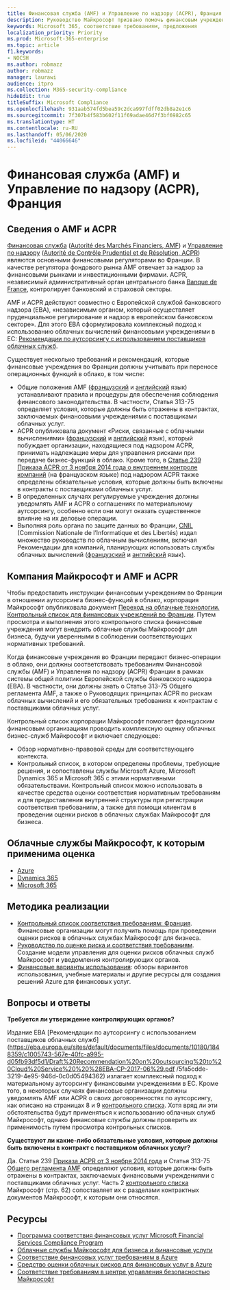 ```yaml
---
title: Финансовая служба (AMF) и Управление по надзору (ACPR), Франция
description: Руководство Майкрософт призвано помочь финансовым учреждениям во Франции перейти на облачные решения.
keywords: Microsoft 365, соответствие требованиям, предложения
localization_priority: Priority
ms.prod: Microsoft-365-enterprise
ms.topic: article
f1.keywords:
- NOCSH
ms.author: robmazz
author: robmazz
manager: laurawi
audience: itpro
ms.collection: M365-security-compliance
hideEdit: true
titleSuffix: Microsoft Compliance
ms.openlocfilehash: 931aab574fd5bea59c2dca997fdff02db8a2e1c6
ms.sourcegitcommit: 7f307b4f583b602f11f69adae46d7f3bf6982c65
ms.translationtype: HT
ms.contentlocale: ru-RU
ms.lasthandoff: 05/06/2020
ms.locfileid: "44066646"
---
```

# <a name="financial-authority-amf-and-prudential-authority-acpr-france"></a>Финансовая служба (AMF) и Управление по надзору (ACPR), Франция

## <a name="about-the-amf-and-acpr"></a>Сведения о AMF и ACPR

[Финансовая служба](https://www.amf-france.org/en) ([Autorité des Marchés Financiers, AMF](https://www.amf-france.org/)) и [Управление по надзору](https://acpr.banque-france.fr/en/page-sommaire/about-acpr) ([Autorité de Contrôle Prudentiel et de Résolution, ACPR](https://acpr.banque-france.fr/)) являются основными финансовыми регуляторами во Франции. В качестве регулятора фондового рынка AMF отвечает за надзор за финансовыми рынками и инвестиционными фирмами. ACPR, независимый административный орган центрального банка [Banque de France](https://www.banque-france.fr/), контролирует банковский и страховой секторы.  
  
AMF и ACPR действуют совместно с Европейской службой банковского надзора (EBA), «независимым органом, который осуществляет пруденциальное регулирование и надзор в европейском банковском секторе». Для этого EBA сформулировала комплексный подход к использованию облачных вычислений финансовыми учреждениями в ЕС: [Рекомендации по аутсорсингу с использованием поставщиков облачных служб](https://eba.europa.eu/sites/default/documents/files/documents/10180/1848359/c1005743-567e-40fc-a995-d05fb93df5d1/Draft%20Recommendation%20on%20outsourcing%20to%20Cloud%20Service%20%20%28EBA-CP-2017-06%29.pdf ).  
  
Существует несколько требований и рекомендаций, которые финансовые учреждения во Франции должны учитывать при переносе операционных функций в облако, в том числе:

- Общие положения AMF ([французский](https://amf-france.org/eli/fr/aai/amf/rg/livre/1/fr.html) и [английский](https://amf-france.org/eli/fr/aai/amf/rg/20180103/notes/en.pdf) язык) устанавливают правила и процедуры для обеспечения соблюдения финансового законодательства. В частности, Статья 313-75 определяет условия, которые должны быть отражены в контрактах, заключаемых финансовыми учреждениями с поставщиками облачных услуг.
- ACPR опубликовала документ «Риски, связанные с облачными вычислениями» ([французский](https://acpr.banque-france.fr/sites/default/files/medias/documents/201307-risques-associes-au-cloud-computing.pdf) и [английский](https://acpr.banque-france.fr/sites/default/files/medias/documents/201307-the-risks-associated-with-cloud-computing.pdf) язык), который побуждает организации, находящиеся под надзором ACPR, принимать надлежащие меры для управления рисками при передаче бизнес-функций в облако. Кроме того, в [Статье 239 Приказа ACPR от 3 ноября 2014 года о внутреннем контроле компаний](https://www.legifrance.gouv.fr/affichTexte.do?cidTexte=JORFTEXT000029700770&categorieLien=id) (на французском языке) под надзором ACPR также определены обязательные условия, которые должны быть включены в контракты с поставщиками облачных услуг.
- В определенных случаях регулируемые учреждения должны уведомлять AMF и ACPR о соглашениях по материальному аутсорсингу, особенно если они могут оказать существенное влияние на их деловые операции.
- Выполняя роль органа по защите данных во Франции, [CNIL](https://www.cnil.fr/en/home) (Commission Nationale de l’Informatique et des Libertés) издал множество руководств по облачным вычислениям, включая Рекомендации для компаний, планирующих использовать службы облачных вычислений ([французский](https://www.cnil.fr/sites/default/files/typo/document/Recommandations_pour_les_entreprises_qui_envisagent_de_souscrire_a_des_services_de_Cloud.pdf) и [английский](https://www.cnil.fr/sites/default/files/typo/document/Recommendations_for_companies_planning_to_use_Cloud_computing_services.pdf) язык).

## <a name="microsoft-and-the-amf-and-acpr"></a>Компания Майкрософт и AMF и ACPR

Чтобы предоставить инструкции финансовым учреждениям во Франции в отношении аутсорсинга бизнес-функций в облако, корпорация Майкрософт опубликовала документ [Переход на облачные технологии. Контрольный список для финансовых учреждений во Франции](https://aka.ms/FinServ-Guide-France). Путем просмотра и выполнения этого контрольного списка финансовые учреждения могут внедрить облачные службы Майкрософт для бизнеса, будучи уверенными в соблюдении соответствующих нормативных требований.  
  
Когда финансовые учреждения во Франции передают бизнес-операции в облако, они должны соответствовать требованиям Финансовой службы (AMF) и Управления по надзору (ACPR) Франции в рамках системы общей политики Европейской службы банковского надзора (EBA). В частности, они должны знать о Статье 313-75 Общего регламента AMF, а также о Руководящих принципах ACPR по рискам облачных вычислений и его обязательных требованиях к контрактам с поставщиками облачных услуг.  
  
Контрольный список корпорации Майкрософт помогает французским финансовым организациям проводить комплексную оценку облачных бизнес-служб Майкрософт и включает следующее:

- Обзор нормативно-правовой среды для соответствующего контекста.
- Контрольный список, в котором определены проблемы, требующие решения, и сопоставлены службы Microsoft Azure, Microsoft Dynamics 365 и Microsoft 365 с этими нормативными обязательствами. Контрольный список можно использовать в качестве средства оценки соответствия нормативным требованиям и для предоставления внутренней структуры при регистрации соответствия требованиям, а также для помощи клиентам в проведении оценки рисков в облачных службах Майкрософт для бизнеса.

## <a name="microsoft-in-scope-cloud-services"></a>Облачные службы Майкрософт, к которым применима оценка

- [Azure](https://aka.ms/AzureCompliance)
- [Dynamics 365](https://aka.ms/d365-compliance-list)
- [Microsoft 365](https://aka.ms/o365-compliance-framework)

## <a name="how-to-implement"></a>Методика реализации

- [Контрольный список соответствия требованиям: Франция](https://aka.ms/FinServ-Guide-France). Финансовые организации могут получить помощь при проведении оценки рисков в облачных службах Майкрософт для бизнеса.
- [Руководство по оценке риска и соответствия требованиям](https://aka.ms/RiskGovernanceGuide). Создание модели управления для оценки рисков облачных служб Майкрософт и уведомления контролирующих органов.
- [Финансовые варианты использования](https://docs.microsoft.com/azure/industry/financial/): обзоры вариантов использования, учебные материалы и другие ресурсы для создания решений Azure для финансовых услуг.

## <a name="frequently-asked-questions"></a>Вопросы и ответы

**Требуется ли утверждение контролирующих органов?**

Издание EBA [Рекомендации по аутсорсингу с использованием поставщиков облачных служб](https://eba.europa.eu/sites/default/documents/files/documents/10180/1848359/c1005743-567e-40fc-a995-d05fb93df5d1/Draft%20Recommendation%20on%20outsourcing%20to%20Cloud%20Service%20%20%28EBA-CP-2017-06%29.pdf /5fa5cdde-3219-4e95-946d-0c0d05494362) излагает комплексный подход к материальному аутсорсингу финансовыми учреждениями в ЕС. Кроме того, в некоторых случаях финансовые организации должны уведомлять AMF или ACPR о своих договоренностях по аутсорсингу, как описано на страницах 8 и 9 [контрольного списка](https://aka.ms/FinServ-Guide-France). Хотя вряд ли эти обстоятельства будут применяться к использованию облачных служб Майкрософт, однако финансовые службы должны проверить их применимость путем просмотра контрольных списков.

**Существуют ли какие-либо обязательные условия, которые должны быть включены в контракт с поставщиком облачных услуг?**

Да. Статья 239 [Приказа ACPR от 3 ноября 2014 года](https://www.legifrance.gouv.fr/affichTexte.do?cidTexte=JORFTEXT000029700770&categorieLien=id) и Статья 313-75 [Общего регламента AMF](https://www.amf-france.org/eli/fr/aai/amf/rg/livre/1/fr.html) определяют условия, которые должны быть отражены в контрактах, заключаемых финансовыми учреждениями с поставщиками облачных услуг. Часть 2 [контрольного списка](https://aka.ms/FinServ-Guide-France) Майкрософт (стр. 62) сопоставляет их с разделами контрактных документов Майкрософт, к которым они относятся.

## <a name="resources"></a>Ресурсы

- [Программа соответствия финансовых услуг Microsoft Financial Services Compliance Program](https://aka.ms/FSCP-Print)
- [Облачные службы Майкрософт для бизнеса и финансовые услуги](https://servicetrust.microsoft.com/viewpage/financialservicesoverview)
- [Соответствие финансовых услуг требованиям в Azure](https://azure.microsoft.com/resources/videos/azurecon-2015-financial-services-compliance-in-azure/)
- [Средство оценки облачных рисков для финансовых услуг в Azure](https://servicetrust.microsoft.com/ViewPage/FFIECBlueprint?command=Download&downloadType=Document&downloadId=079a1973-711a-428f-9312-9ddd290cff7b&docTab=c726d5c0-2d1e-11e8-a485-57140ec19669_PaaS)
- [Соответствие требованиям в центре управления безопасностью Майкрософт](https://www.microsoft.com/trust-center/compliance/compliance-overview)
